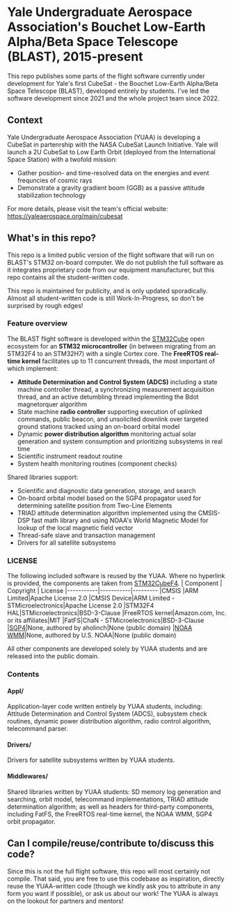 # Yale Undergraduate Aerospace Association's Bouchet Low-Earth Alpha/Beta Space Telescope (BLAST), 2015-present
This repo publishes some parts of the flight software currently under development for Yale's first CubeSat - the Bouchet Low-Earth Alpha/Beta Space Telescope (BLAST), developed entirely by students. I've led the software development since 2021 and the whole project team since 2022.
## Context
Yale Undergraduate Aerospace Association (YUAA) is developing a CubeSat in partenrship with the NASA CubeSat Launch Initiative. Yale will launch a 2U CubeSat to Low Earth Orbit (deployed from the International Space Station) with a twofold mission:
* Gather position- and time-resolved data on the energies and event frequncies of cosmic rays
* Demonstrate a gravity gradient boom (GGB) as a passive attitude stabilization technology

For more details, please visit the team's official website: https://yaleaerospace.org/main/cubesat
## What's in this repo?
This repo is a limited public version of the flight software that will run on BLAST's STM32 on-board computer. We do not publish the full software as it integrates proprietary code from our equipment manufacturer, but this repo contains all the student-written code. 

This repo is maintained for publicity, and is only updated sporadically. Almost all student-written code is still Work-In-Progress, so don't be surprised by rough edges!
### Feature overview
The BLAST flight software is developed within the [STM32Cube](https://www.st.com/en/ecosystems/stm32cube.html) open ecosystem for an __STM32 microcontroller__ (in between migrating from an STM32F4 to an STM32H7) with a single Cortex core. The __FreeRTOS real-time kernel__ facilitates up to 11 concurrent threads, the most important of which implement:
* __Attitude Determination and Control System (ADCS)__ including a state machine controller thread, a synchronizing measurement acquisition thread, and an active detumbling thread implementing the Bdot magnetorquer algorithm
* State machine __radio controller__ supporting execution of uplinked commands, public beacon, and unsolicited downlink over targeted ground stations tracked using an on-board orbital model
* Dynamic __power distribution algorithm__ monitoring actual solar generation and system consumption and prioritizing subsystems in real time
* Scientific instrument readout routine
* System health monitoring routines (component checks)

Shared libraries support:
* Scientific and diagnostic data generation, storage, and search
* On-board orbital model based on the SGP4 propagator used for determining satellite position from Two-Line Elements
* TRIAD attitude determination algorithm implemented using the CMSIS-DSP fast math library and using NOAA's World Magnetic Model for lookup of the local magnetic field vector
* Thread-safe slave and transaction management
* Drivers for all satellite subsystems
### LICENSE
The following included software is reused by the YUAA. Where no hyperlink is provided, the components are taken from [STM32CubeF4](https://github.com/STMicroelectronics/STM32CubeF4).
| Component | Copyright | License
|-----------|-----------|---------
|CMSIS      |ARM Limited|Apache License 2.0
|CMSIS Device|ARM Limited - STMicroelectronics|Apache License 2.0
|STM32F4 HAL|STMicroelectronics|BSD-3-Clause
|FreeRTOS kernel|Amazon.com, Inc. or its affiliates|MIT
|FatFS|ChaN - STMicroelectronics|BSD-3-Clause
|[SGP4](https://github.com/aholinch/sgp4)|None, authored by aholinch|None (public domain)
|[NOAA WMM](https://www.ncei.noaa.gov/products/world-magnetic-model)|None, authored by U.S. NOAA|None (public domain)

All other components are developed solely by YUAA students and are released into the public domain.
### Contents
#### Appl/
Application-layer code written entirely by YUAA students, including: Attitude Determination and Control System (ADCS), subsystem check routines, dynamic power distribution algorithm, radio control algorithm, telecommand parser.
#### Drivers/
Drivers for satellite subsystems written by YUAA students.
#### Middlewares/
Shared libraries written by YUAA students: SD memory log generation and searching, orbit model, telecommand implementations, TRIAD attitude determination algorithm; as well as headers for third-party components, including FatFS, the FreeRTOS real-time kernel, the NOAA WMM, SGP4 orbit propagator.
## Can I compile/reuse/contribute to/discuss this code?
Since this is not the full flight software, this repo will most certainly not compile. That said, you are free to use this codebase as inspiration, directly reuse the YUAA-written code (though we kindly ask you to attribute in any form you want if possible), or ask us about our work! The YUAA is always on the lookout for partners and mentors!
